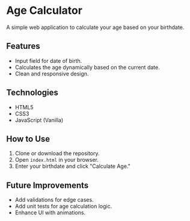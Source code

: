 # Age Calculator

A simple web application to calculate your age based on your birthdate.

## Features
- Input field for date of birth.
- Calculates the age dynamically based on the current date.
- Clean and responsive design.

## Technologies
- HTML5
- CSS3
- JavaScript (Vanilla)

## How to Use
1. Clone or download the repository.
2. Open `index.html` in your browser.
3. Enter your birthdate and click "Calculate Age."

## Future Improvements
- Add validations for edge cases.
- Add unit tests for age calculation logic.
- Enhance UI with animations.
